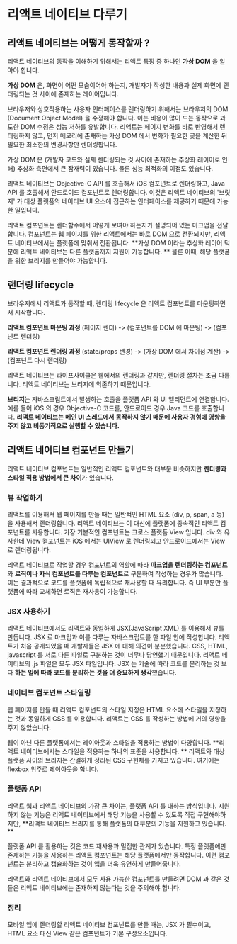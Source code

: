# 리액트 네이티브 다루기

## 리액트 네이티브는 어떻게 동작할까 ?

리액트 네이티브의 동작을 이해하기 위해서는 리액트 특징 중 하나인 **가상 DOM** 을 알아야 합니다. 

**가상 DOM** 은, 화면이 어떤 모습이어야 하는지, 개발자가 작성한 내용과 실제 화면에 렌더링되는 것 사이에 존재하는 레이어입니다. 

브라우저와 상호작용하는 사용자 인터페이스를 렌더링하기 위해서는 브라우저의 DOM (Document Object Model) 을 수정해야 합니다. 이는 비용이 많이 드는 동작으로 과도한 DOM 수정은 성능 저하를 유발합니다. 리액트는 페이지 변화를 바로 반영해서 렌더링하지 않고, 먼저 메모리에 존재하는 가상 DOM 에서 변화가 필요한 곳을 계산한 뒤 필요한 최소한의 변경사항만 렌더링합니다.

가상 DOM 은 (개발자 코드와 실제 렌더링되는 것 사이에 존재하는 추상화 레이어로 인해) 추상화 측면에서 큰 잠재력이 있습니다. 물론 성능 최적화의 이점도 있습니다. 

리액트 네이티브는 Objective-C API 를 호출해서 iOS 컴포넌트로 렌더링하고, Java API 를 호출해서 안드로이드 컴포넌트로 렌더링합니다. 이것은 리액트 네이티브의 '브릿지' 가 대상 플랫폼의 네이티브 UI 요소에 접근하는 인터페이스를 제공하기 때문에 가능한 일입니다.

리액트 컴포넌트는 렌더함수에서 어떻게 보여야 하는지가 설명되어 있는 마크업을 전달합니다. 컴포넌트는 웹 페이지를 위한 리액트에서는 바로 DOM 으로 전환되지만, 리액트 네이티브에서는 플랫폼에 맞춰서 전환됩니다. **가상 DOM 이라는 추상화 레이어 덕분에 리액트 네이티브는 다른 플랫폼까지 지원이 가능합니다. ** 물론 이때, 해당 플랫폼을 위한 브리지를 만들어야 가능합니다.

## 랜더링 lifecycle
브라우저에서 리액트가 동작할 때, 렌더링 lifecycle 은 리액트 컴포넌트를 마운팅하면서 시작합니다. 

**리액트 컴포넌트 마운팅 과정**
(페이지 렌더) -> (컴포넌트를 DOM 에 마운팅) -> (컴포넌트 렌더링)

**리액트 컴포넌트 렌더링 과정**
(state/props 변경) -> (가상 DOM 에서 차이점 계산) -> (컴포넌트 다시 렌더링)

리액트 네이티브는 라이프사이클은 웹에서의 렌더링과 같지만, 렌더링 절차는 조금 다릅니다. 리액트 네이티브는 브리지에 의존하기 때문입니다. 

**브리지**는 자바스크립트에서 발생하는 호출을 플랫폼 API 와 UI 엘리먼트에 연결합니다. 예를 들어 iOS 의 경우 Objective-C 코드를, 안드로이드 경우 Java 코드를 호출합니다. **리액트 네이티브는 메인 UI 스레드에서 동작하지 않기 때문에 사용자 경험에 영향을 주지 않고 비동기적으로 실행할 수 있습니다.**

## 리액트 네이티브 컴포넌트 만들기
리액트 네이티브 컴포넌트는 일반적인 리액트 컴포넌트와 대부분 비슷하지만 **렌더링과 스타일 적용 방법에서 큰 차이**가 있습니다.

### 뷰 작업하기
리액트를 이용해서 웹 페이지를 만들 때는 일반적인 HTML 요소 (div, p, span, a 등) 을 사용해서 렌더링합니다. 리액트 네이티브는 이 대신에 플랫폼에 종속적인 리액트 컴포넌트를 사용합니다. 가장 기본적인 컴포넌트는 크로스 플랫폼 View 입니다. div 와 유사한데 View 컴포넌트는 iOS 에서는 UIView 로 렌더링되고 안드로이드에서는 View 로 렌더링됩니다. 

리액트 네이티브로 작업할 경우 컴포넌트의 역할에 따라 **마크업을 렌더링하는 컴포넌트**와 **로직이나 자식 컴포넌트를 다루는 컴포넌트**로 구분하여 작성하는 경우가 많습니다. 이는 결과적으로 코드를 플랫폼에 독립적으로 재사용할 때 유리합니다. 즉 UI 부분만 플랫폼에 따라 교체하면 로직은 재사용이 가능합니다.

### JSX 사용하기
리액트 네이티브에서도 리액트와 동일하게 JSX(JavaScript XML) 를 이용해서 뷰를 만듭니다. JSX 로 마크업과 이를 다루는 자바스크립트를 한 파일 안에 작성합니다. 리액트가 처음 공개되었을 때 개발자들은 JSX 에 대해 의견이 분분했습니다. CSS, HTML, javascript 를 서로 다른 파일로 구분하는 것이 너무나 당연했기 때문입니다. 리액트 네이티브의 .js 파일은 모두 JSX 파일입니다. 
JSX 는 기술에 따라 코드를 분리하는 것 보다 **하는 일에 따라 코드를 분리하는 것을 더 중요하게 생각**했습니다. 

### 네이티브 컴포넌트 스타일링
웹 페이지를 만들 때 리액트 컴포넌트의 스타일 지정은 HTML 요소에 스타일을 지정하는 것과 동일하게 CSS 를 이용합니다. 리액트는 CSS 를 작성하는 방법에 거의 영향을 주지 않았습니다. 

웹이 아닌 다른 플랫폼에서는 레이아웃과 스타일을 적용하는 방법이 다양합니다. **리액트 네이티브에서는 스타일을 적용하는 하나의 표준을 사용합니다. ** 리액트와 대상 플랫폼 사이의 브리지는 간결하게 정리된 CSS 구현체를 가지고 있습니다. 여기에는 flexbox 위주로 레이아웃을 합니다. 

###  플랫폼 API
리액트 웹과 리액트 네이티브의 가장 큰 차이는, 플랫폼 API 를 대하는 방식입니다. 지원하지 않는 기능은 리액트 네이티브에서 해당 기능을 사용할 수 있도록 직접 구현해야하지만, **리액트 네이티브 브리지를 통해 플랫폼의 대부분의 기능을 지원하고 있습니다. ** 

플랫폼 API 를 활용하는 것은 코드 재사용과 밀접한 관계가 있습니다. 특정 플랫폼에만 존재하는 기능을 사용하는 리액트 컴포넌트는 해당 플랫폼에서만 동작합니다. 이런 컴포넌트는 분리하고 캡슐화하는 것이 앱을 더욱 유연하게 만들어줍니다. 

리액트와 리액트 네이티브에서 모두 사용 가능한 컴포넌트를 만들려면 DOM 과 같은 것들은 리액트 네이티브에는 존재하지 않는다는 것을 주의해야 합니다.

### 정리
모바일 앱에 렌더링할 리액트 네이티브 컴포넌트를 만들 때는, JSX 가 필수이고, HTML 요소 대신 View 같은 컴포넌트가 기본 구성요소입니다. 
<!--stackedit_data:
eyJoaXN0b3J5IjpbLTE3OTAxMzI5NzYsLTE3MTUzMjk5ODgsMT
UzODkwODY3MSwtMjI0NzI5OTE3LDg1Mjg0OTA2LC03MjQ3ODQx
NTgsLTE5NDM4MDYwMzksLTcyNTA3NTE4MCwtMTMxMDY0NzU1NS
wtMTYzNjU4MTgzMSwtMTUxMDk2MzA1NiwxNjg1Njk1MjAyLDE0
MzA2NjU4MTAsLTEwMTc4ODA3MDcsLTE5NzMwMTcxODcsLTEyNj
U4NzY2MiwtNTQ1Mjg4NjM1LDE2MDIzNTM2NjQsNDY1MDI5NDQ0
LC04OTg1MzM2MzBdfQ==
-->